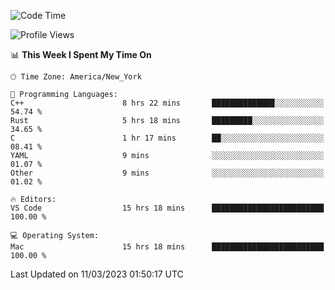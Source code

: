<!--START_SECTION:waka-->
![Code Time](http://img.shields.io/badge/Code%20Time-210%20hrs%2025%20mins-blue)

![Profile Views](http://img.shields.io/badge/Profile%20Views-4-blue)

📊 **This Week I Spent My Time On** 

```text
🕑︎ Time Zone: America/New_York

💬 Programming Languages: 
C++                      8 hrs 22 mins       ██████████████░░░░░░░░░░░   54.74 % 
Rust                     5 hrs 18 mins       █████████░░░░░░░░░░░░░░░░   34.65 % 
C                        1 hr 17 mins        ██░░░░░░░░░░░░░░░░░░░░░░░   08.41 % 
YAML                     9 mins              ░░░░░░░░░░░░░░░░░░░░░░░░░   01.07 % 
Other                    9 mins              ░░░░░░░░░░░░░░░░░░░░░░░░░   01.02 % 

🔥 Editors: 
VS Code                  15 hrs 18 mins      █████████████████████████   100.00 % 

💻 Operating System: 
Mac                      15 hrs 18 mins      █████████████████████████   100.00 % 
```


 Last Updated on 11/03/2023 01:50:17 UTC
<!--END_SECTION:waka-->
